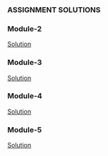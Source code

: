### ASSIGNMENT SOLUTIONS

### Module-2
[Solution](https://aghitesh.github.io/Coursera/Module-2/)

### Module-3
[Solution](https://aghitesh.github.io/Coursera/Module-3/)

### Module-4
[Solution](https://aghitesh.github.io/Coursera/Module-4/)

### Module-5
[Solution](https://aghitesh.github.io/Coursera/Module-5/)
